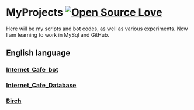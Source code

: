 # MyProjects [![Open Source Love](https://firstcontributions.github.io/open-source-badges/badges/open-source-v1/open-source.png)](https://github.com/firstcontributions/open-source-badges)
Here will be my scripts and bot codes, as well as various experiments.
Now I am learning to work in MySql and GitHub.

## English language
### [Internet_Cafe_bot](Python/Telebots/Internet_cafe_bot.md)
### [Internet_Cafe_Database](SQL/Internet_cafe/Internet_cafe_database.md)
### [Birch](RenPy/Birch_Scripts/Birch_Doc.md)